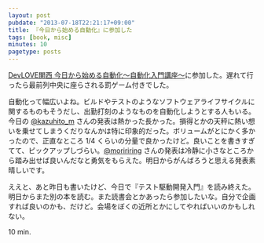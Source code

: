 ```yaml
---
layout: post
pubdate: "2013-07-18T22:21:17+09:00"
title: 『今日から始める自動化』に参加した
tags: [book, misc]
minutes: 10
pagetype: posts
---
```

[DevLOVE関西 今日から始める自動化～自動化入門講座～][devkan]に参加した。遅れて行ったら最前列中央に座らされる罰ゲーム付きでした。

自動化って幅広いよね。ビルドやテストのようなソフトウェアライフサイクルに関するものもそうだし、出勤打刻のようなものを自動化しようとする人もいる。今日の [@kazuhito_m](http://twitter.com/kazuhito_m) さんの発表は熱かった長かった。損得とかの天秤に熱い想いを乗せてしまうくだりなんかは特に印象的だった。ボリュームがとにかく多かったので、正直なところ 1/4 くらいの分量で良かったけど。良いことを書きすぎてて、ピックアップしづらい。[@moririring](http://twitter.com/moririring) さんの発表は冷静に小さなところから踏み出せば良いんだなと勇気をもらえた。明日からがんばろうと思える発表素晴しいです。

ええと、あと昨日も書いたけど、今日で『テスト駆動開発入門』を読み終えた。明日からまた別の本を読む。また読書会とかあったら参加したいな。自分で企画すれば良いのかも、だけど。会場をぼくの近所とかにしてやればいいのかもしれない。

10 min.

[devkan]: http://devlove-kansai.doorkeeper.jp/events/4500

